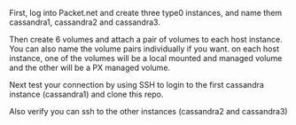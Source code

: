 First, log into Packet.net and create three type0 instances, and name them cassandra1, cassandra2 and cassandra3. 

Then create 6 volumes and attach a pair of volumes to each host instance. You can also name the volume pairs individually if you want. on each host instance, one of the volumes will be a local mounted and managed volume and the other will be a PX managed volume.

Next test your connection by using SSH to login to the first cassandra instance (cassandra1) and clone this repo. 

Also verify you can ssh to the other instances (cassandra2 and cassandra3)
